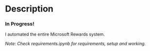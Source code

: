 # Description

### In Progress!

I automated the entire Microsoft Rewards system.

*Note: Check requirements.ipynb for requirements, setup and working.*